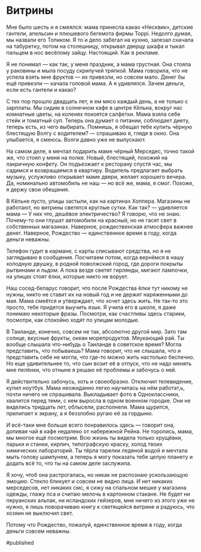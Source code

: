 # Витрины

Мне было шесть и я смеялся: мама принесла какао «Несквик», детские гантели, апельсин и плюшевого бегемота фирмы Toppi. Недолго думая, мы назвали его Топиком. Я то и дело забегал на кухню, залезал сначала на табуретку, потом на столешницу, открывал дверцу шкафа и тыкал пальцем в нос весёлому зайцу. Настоящий. Как в рекламе.

Я не понимал — как так, у меня праздник, а мама грустная. Она стояла у раковины и мыла посуду скрипучей тряпкой. Мама говорила, что не успела взять мне фруктов — их привезли, но совсем мало. Денег бы ещё привезли — качала головой мама. А я удивлялся. Зачем деньги, если есть гантели и какао?

С тех пор прошло двадцать лет, я ем мясо каждый день, а не только с зарплаты. Мы сидим в солнечном кафе в центре Кёльна, вокруг нас комнатные цветы, на коленях покоятся салфетки. Мама взяла себе стейк и томатный суп. Теперь она думает о питании, соблюдает диету, теперь есть, из чего выбирать. Помнишь, я обещал тебе купить чёрную блестящую Волгу с водителем? — спрашиваю я, глядя в окно. Она улыбается, я смеюсь. Волги давно уже не выпускают.

На самом деле, я мечтал подарить маме чёрный Мерседес, точно такой же, что стоял у меня на полке. Новый, блестящий, похожий на лакричную конфету. Он подъезжает к ресторану спустя час, мы садимся и возвращаемся в квартиру. Водитель предлагает выбрать музыку, услужливо открывает маме двери, желает хорошего вечера. Да, номинально автомобиль не наш — но всё же, мама, я смог. Похоже, я держу свои обещания.

В Кёльне пусто, улицы застыли, как на картинах Хоппера. Магазины не работают, но витрины светятся круглые сутки. Как так? — удивляется мама — У них что, дешёвое электричество? Я говорю, что не знаю. Почему-то они глушат автомобили на красный, но не гасят свет в собственных магазинах. Наверное, рождественская атмосфера важнее денег. Наверное, Рождество — единственное время в году, когда деньги неважны.

Телефон гудит в кармане, с карты списывают средства, но я не заглядываю в сообщения. Посчитаем потом, когда вернёмся в нашу холодную двушку, в родной поволжский город, где дороги покрыты рытвинами и льдом. А пока везде светят гирлянды, мигают лампочки, на улицах стоят ёлки, которые никто не ворует.

Наш сосед-беларус говорит, что после Рождества ёлки тут никому не нужны, никто не ставит их на новый год и не держит наряженными до мая. Мама смеётся и утверждает, что хочет здесь жить. Не так-то это просто, тебе придется выучить язык. Я учила его в школе, я даже понимаю некоторые фразы. Посмотри, как счастливы здесь старики, посмотри, как спокойно ходят по улицам молодые.

В Таиланде, конечно, совсем не так, абсолютно другой мир. Зато там солнце, вкусные фрукты, океан морепродуктов. Мяукающий рай. Ты вообще слышала что-нибудь о Таиланде в советское время? Могла представить, что побываешь? Мама говорит, что не слышала, что и представить себе не могла, что где-то можно жить настолько беспечно. Но еще удивительнее то, что сын возит её в отпуск, что не надо менять мне пелёнки, что отныне я решаю её проблемы и забочусь о ней.

Я действительно забочусь, хоть и своеобразно. Отключил телевидение, купил ноутбук. Мама неожиданно легко научилась на нём работат,ь, почти ничего не спрашивала. Выкладывает фото в Одноклассники, хвалится перед теми, с кем выросла в одном военном городке. Они не виделись тридцать лет, облысели, располнели. Мама щурится, прилипает к экрану, а я беззлобно ругаю её за гордыню.

И всё-таки мне больше всего понравилось здесь — говорит она, допивая чай в кафе недалеко от набережной Рейна. Не торопись, мама, мы многое ещё посмотрим. Всю жизнь ты видела только хрущёвки, ларьки и станки, кирпич, типографскую краску, холод твоих химических лабораторий. Ты тёрла тарелки ледяной водой и мечтала мыть голову шампунем, а теперь я могу показать тебе целую планету и додать всё то, что ты на самом деле заслужила.

Я хочу, чтоб она растрогалась, но никак не распознаю ускользающую эмоцию. Стекло бликует и совсем не видно лица. И нет никаких мерседесов, нет никаких смс, я сижу на спальном мешке у магазина одежды, глажу пса и считаю мелочь в картонном стакане. Не будет ни перуанских альпак, ни исландских гейзеров, мне ничего из этого уже не нужно, я лишь поворачиваю книгу к светящейся витрине и радуюсь, что хозяин не выключил свет.

Потому что Рождество, пожалуй, единственное время в году, когда деньги совсем неважны.

#published